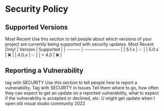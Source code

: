 # Security Policy

## Supported Versions
Most Recent
Use this section to tell people about which versions of your project are
currently being supported with security updates.
Most Recent Only!
| Version | Supported          |
| ------- | ------------------ |
| 5.1.x   | :white_check_mark: |
| 5.0.x   | :x:                |
| 4.0.x   | :white_check_mark: |
| < 4.0   | :x:                |

## Reporting a Vulnerability
tag with SECURITY
Use this section to tell people how to report a vulnerability.
Tag with SECURITY in Issues
Tell them where to go, how often they can expect to get an update on a
reported vulnerability, what to expect if the vulnerability is accepted or
declined, etc.
U might get update when I open old visual studio community 2022
